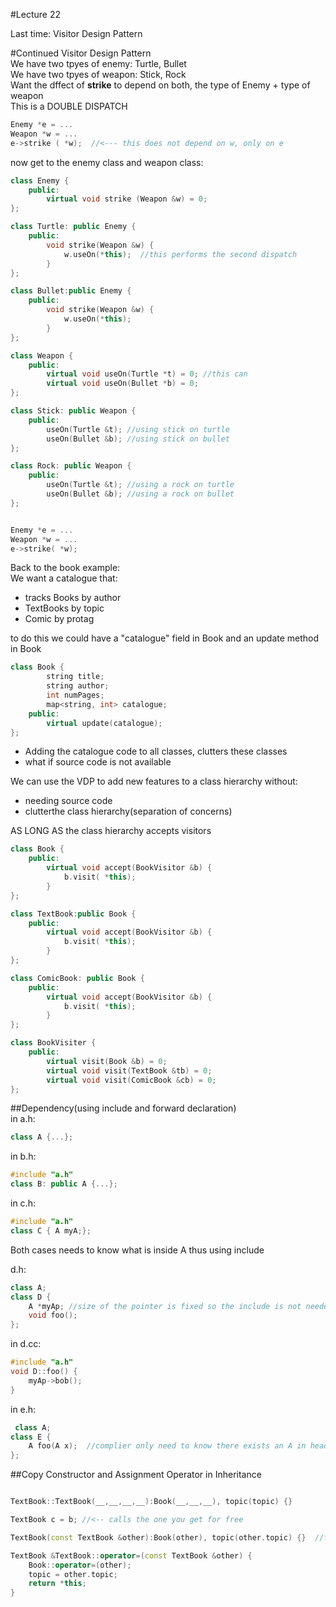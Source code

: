 #Lecture 22  

Last time: Visitor Design Pattern  

#Continued Visitor Design Pattern  
We have two tpyes of enemy: Turtle, Bullet  
We have two tpyes of weapon: Stick, Rock  
Want the dffect of __strike__ to depend on both, the type of Enemy + type of weapon  
This is a DOUBLE DISPATCH  
```C++
Enemy *e = ...
Weapon *w = ...
e->strike ( *w);  //<--- this does not depend on w, only on e
```
now get to the enemy class and weapon class:  
```C++
class Enemy {
	public:
		virtual void strike (Weapon &w) = 0;
};

class Turtle: public Enemy {
	public:
		void strike(Weapon &w) {
			w.useOn(*this);  //this performs the second dispatch
		}
};

class Bullet:public Enemy {
	public:
		void strike(Weapon &w) {
			w.useOn(*this); 
		}
};

class Weapon {
	public:
		virtual void useOn(Turtle *t) = 0; //this can
		virtual void useOn(Bullet *b) = 0;
};

class Stick: public Weapon {
	public:
		useOn(Turtle &t); //using stick on turtle
		useOn(Bullet &b); //using stick on bullet
};

class Rock: public Weapon {
	public:
		useOn(Turtle &t); //using a rock on turtle 
		useOn(Bullet &b); //using a rock on bullet
};


Enemy *e = ...
Weapon *w = ...
e->strike( *w);
```


Back to the book example:  
We want a catalogue that:   
- tracks Books by author
- TextBooks by topic
- Comic by protag  

to do this we could have a "catalogue" field in Book and an update method in Book  
```C++  
class Book {
		string title;
		string author;
		int numPages;
		map<string, int> catalogue;
	public:
		virtual update(catalogue);
};
```
- Adding the catalogue code to all classes, clutters these classes  
- what if source code is not available  

We can use the VDP to add new features to a class hierarchy without:  
- needing source code
- clutterthe class hierarchy(separation of concerns)  

AS LONG AS the class hierarchy accepts visitors  
```C++ 
class Book {
	public:
		virtual void accept(BookVisitor &b) {
			b.visit( *this);
		}
};

class TextBook:public Book {
	public:
		virtual void accept(BookVisitor &b) {
			b.visit( *this);
		}
};

class ComicBook: public Book {
	public:
		virtual void accept(BookVisitor &b) {
			b.visit( *this);
		}
};

class BookVisiter {
	public:
		virtual visit(Book &b) = 0;
		virtual void visit(TextBook &tb) = 0;
		virtual void visit(ComicBook &cb) = 0;
};
```


##Dependency(using include and forward declaration)  
in a.h:  
```C++
class A {...};
```
in b.h:  
```C++
#include "a.h"
class B: public A {...};
```
in c.h:  
```C++
#include "a.h"
class C { A myA;};
```
Both cases needs to know what is inside A thus using include

d.h:  
```C++
class A;
class D {
	A *myAp; //size of the pointer is fixed so the include is not needed
	void foo();
};
```
in d.cc:  
```C++  
#include "a.h"
void D::foo() {
	myAp->bob();
}
```
in e.h:  
```C++  
 class A;
class E {
	A foo(A x);  //complier only need to know there exists an A in header, and include that in the .cc implementation
};
```

##Copy Constructor and Assignment Operator in Inheritance  


```C++  

TextBook::TextBook(__,__,__,__):Book(__,__,__), topic(topic) {}

TextBook c = b; //<-- calls the one you get for free  

TextBook(const TextBook &other):Book(other), topic(other.topic) {}  //free one (default)  

TextBook &TextBook::operator=(const TextBook &other) {
	Book::operator=(other);
	topic = other.topic;
	return *this;
}
```


